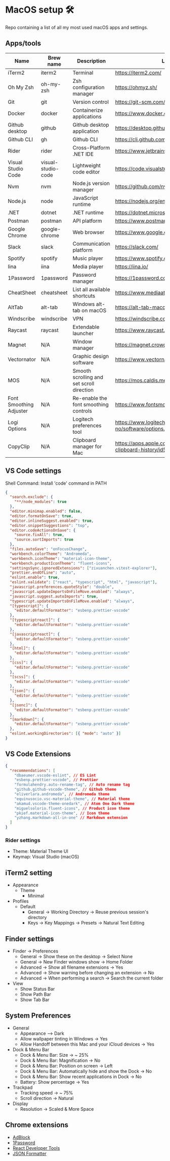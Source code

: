 # MacOS setup 🛠

Repo containing a list of all my most used macOS apps and settings.

## Apps/tools

| Name                     | Brew name          | Description                                | Link                                                                 |
| -------------------------| ------------------ | ------------------------------------------ | -------------------------------------------------------------------- |
| iTerm2                   | iterm2             | Terminal                                   | https://iterm2.com/                                                  |
| Oh My Zsh                | oh-my-zsh          | Zsh configuration manager                  | https://ohmyz.sh/                                                    |
| Git                      | git                | Version control                            | https://git-scm.com/                                                 |
| Docker                   | docker             | Containerize applications                  | https://www.docker.com/                                              |
| Github desktop           | github             | Github desktop application                 | https://desktop.github.com/                                          |
| Github CLI               | gh                 | Github CLI                                 | https://cli.github.com/                                              |
| Rider                    | rider              | Cross-Platform .NET IDE                    | https://www.jetbrains.com/rider/                                     |
| Visual Studio Code       | visual-studio-code | Lightweight code editor                    | https://code.visualstudio.com/                                       |
| Nvm                      | nvm                | Node.js version manager                    | https://github.com/nvm-sh/nvm                                        |
| Node.js                  | node               | JavaScript runtime                         | https://nodejs.org/en/                                               |
| .NET                     | dotnet             | .NET runtime                               | https://dotnet.microsoft.com/en-us/                                  |
| Postman                  | postman            | API platform                               | https://www.postman.com/                                             |
| Google Chrome            | google-chrome      | Web browser                                | https://www.google.com/intl/no/chrome/                               |
| Slack                    | slack              | Communication platform                     | https://slack.com/                                                   |
| Spotify                  | spotify            | Music player                               | https://www.spotify.com/                                             |
| Iina                     | iina               | Media player                               | https://iina.io/                                                     |
| 1Password                | 1password          | Password manager                           | https://1password.com/                                               |
| CheatSheet               | cheatsheet         | List all available shortcuts               | https://www.mediaatelier.com/CheatSheet/                             |
| AltTab                   | alt-tab            | Windows alt-tab on macOS                   | https://alt-tab-macos.netlify.app/                                   |
| Windscribe               | windscribe         | VPN                                        | https://windscribe.com/                                              |
| Raycast                  | raycast            | Extendable launcher                        | https://www.raycast.com/                                             |
| Magnet                   | N/A                | Window manager                             | https://magnet.crowdcafe.com/                                        |
| Vectornator              | N/A                | Graphic design software                    | https://www.vectornator.io/                                          |
| MOS                      | N/A                | Smooth scrolling and set scroll direction  | https://mos.caldis.me/                                               |
| Font Smoothing Adjuster  | N/A                | Re-enable the font smoothing controls      | https://www.fontsmoothingadjuster.com/                               |
| Logi Options             | N/A                | Logitech preferences tool                  | https://www.logitech.com/no-no/software/options.html                 |
| CopyClip                 | N/A                | Clipboard manager for Mac                  | https://apps.apple.com/no/app/copyclip-clipboard-history/id595191960 |

## VS Code settings

Shell Command: Install 'code' command in PATH

```json
{
  "search.exclude": {
    "**/node_modules": true
  },
  "editor.minimap.enabled": false,
  "editor.formatOnSave": true,
  "editor.inlineSuggest.enabled": true,
  "editor.snippetSuggestions": "top",
  "editor.codeActionsOnSave": {
    "source.fixAll": true,
    "source.sortImports": true
  },
  "files.autoSave": "onFocusChange",
  "workbench.colorTheme": "Andromeda",
  "workbench.iconTheme": "material-icon-theme",
  "workbench.productIconTheme": "fluent-icons",
  "settingsSync.ignoredExtensions": ["zixuanchen.vitest-explorer"],
  "prettier.endOfLine": "auto",
  "eslint.enable": true,
  "eslint.validate": ["react", "typescript", "html", "javascript"],
  "javascript.preferences.quoteStyle": "double",
  "javascript.updateImportsOnFileMove.enabled": "always",
  "javascript.suggest.autoImports": true,
  "typescript.updateImportsOnFileMove.enabled": "always",
  "[typescript]": {
    "editor.defaultFormatter": "esbenp.prettier-vscode"
  },
  "[typescriptreact]": {
    "editor.defaultFormatter": "esbenp.prettier-vscode"
  },
  "[javascriptreact]": {
    "editor.defaultFormatter": "esbenp.prettier-vscode"
  },
  "[html]": {
    "editor.defaultFormatter": "esbenp.prettier-vscode"
  },
  "[css]": {
    "editor.defaultFormatter": "esbenp.prettier-vscode"
  },
  "[scss]": {
    "editor.defaultFormatter": "esbenp.prettier-vscode"
  },
  "[json]": {
    "editor.defaultFormatter": "esbenp.prettier-vscode"
  },
  "[jsonc]": {
    "editor.defaultFormatter": "esbenp.prettier-vscode"
  },
  "[markdown]": {
    "editor.defaultFormatter": "esbenp.prettier-vscode"
  },
  "eslint.workingDirectories": [{ "mode": "auto" }]
}
```

## VS Code Extensions

```json
{
  "recommendations": [
    "dbaeumer.vscode-eslint", // ES Lint
    "esbenp.prettier-vscode", // Prettier
    "formulahendry.auto-rename-tag", // Auto rename tag
    "github.github-vscode-theme", // Github theme
    "eliverlara.andromeda", // Andromeda theme
    "equinusocio.vsc-material-theme", // Material theme
    "akamud.vscode-theme-onedark", // Atom One Dark theme
    "miguelsolorio.fluent-icons", // Product icon theme
    "pkief.material-icon-theme", // Icon theme
    "yzhang.markdown-all-in-one" // Markdown extension
  ]
}
```

### Rider settings

- Theme: Material Theme UI
- Keymap: Visual Studio (macOS) 

## iTerm2 setting

- Appearance
  - Theme
    - Minimal
- Profiles
  - Default
    - General -> Working Directory -> Reuse previous session's directory
    - Keys -> Key Mappings -> Presets -> Natural Text Editing

## Finder settings

- Finder -> Preferences
  - General -> Show these on the desktop -> Select None
  - General -> New Finder windows show -> Home Folder
  - Advanced -> Show all filename extensions -> Yes
  - Advanced -> Show warning before changing an extension -> No
  - Advanced -> When performing a search -> Search the current folder
- View
  - Show Status Bar
  - Show Path Bar
  - Show Tab Bar

## System Preferences

- General
  - Appearance --> Dark
  - Allow wallpaper tinting in Windows -> Yes
  - Allow Handoff between this Mac and your iCloud devices -> Yes
- Dock & Menu Bar
  - Dock & Menu Bar: Size -> ~ 25%
  - Dock & Menu Bar: Magnification -> No
  - Dock & Menu Bar: Position on screen -> Left
  - Dock & Menu Bar: Automatically hide and show the Dock -> No
  - Dock & Menu Bar: Show recent applications in Dock -> No
  - Battery: Show percentage -> Yes
- Trackpad
  - Tracking speed -> ~ 75%
  - Scroll direction -> Natural
- Display
  - Resolution -> Scaled & More Space

## Chrome extensions

- [AdBlock](https://chrome.google.com/webstore/detail/adblock-%E2%80%94-best-ad-blocker/gighmmpiobklfepjocnamgkkbiglidom)
- [1Password](https://chrome.google.com/webstore/detail/1password-%E2%80%93-password-mana/aeblfdkhhhdcdjpifhhbdiojplfjncoa)
- [React Developer Tools](https://chrome.google.com/webstore/detail/react-developer-tools/fmkadmapgofadopljbjfkapdkoienihi)
- [JSON Formatter](https://chrome.google.com/webstore/detail/json-formatter/bcjindcccaagfpapjjmafapmmgkkhgoa)
